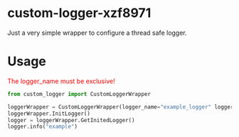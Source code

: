 # custom-logger-xzf8971
Just a very simple wrapper to configure a thread safe logger.

# Usage
<font color='red'>The logger_name must be exclusive!</font>
```python
from custom_logger import CustomLoggerWrapper

loggerWrapper = CustomLoggerWrapper(logger_name="example_logger" logger_level=logging.INFO, logger_propagate=False, logger_fmt="%(asctime)s - %(levelname)s - %(message)s", log_filename="mylog.log")
loggerWrapper.InitLogger()
logger = loggerWrapper.GetInitedLogger()
logger.info("example")
```